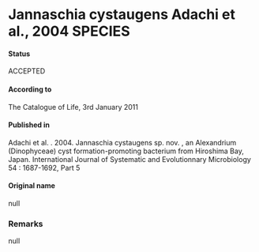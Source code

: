 Jannaschia cystaugens Adachi et al., 2004 SPECIES
=======

#### Status
ACCEPTED

#### According to
The Catalogue of Life, 3rd January 2011

#### Published in
Adachi et al. . 2004. Jannaschia cystaugens sp. nov. , an Alexandrium (Dinophyceae) cyst formation-promoting bacterium from Hiroshima Bay, Japan. International Journal of Systematic and Evolutionnary Microbiology 54 : 1687-1692, Part 5

#### Original name
null

### Remarks
null